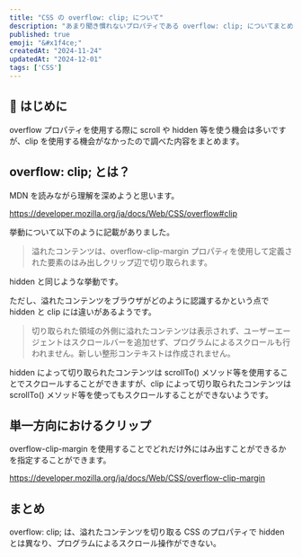 ```yaml
---
title: "CSS の overflow: clip; について"
description: "あまり聞き慣れないプロパティである overflow: clip; についてまとめる。"
published: true
emoji: "&#x1f4ce;"
createdAt: "2024-11-24"
updatedAt: "2024-12-01"
tags: ['CSS']
---
```


## &#x1f64b; はじめに

overflow プロパティを使用する際に scroll や hidden 等を使う機会は多いですが、clip を使用する機会がなかったので調べた内容をまとめます。

## overflow: clip; とは？

MDN を読みながら理解を深めようと思います。

https://developer.mozilla.org/ja/docs/Web/CSS/overflow#clip

挙動について以下のように記載がありました。

> 溢れたコンテンツは、overflow-clip-margin プロパティを使用して定義された要素のはみ出しクリップ辺で切り取られます。

hidden と同じような挙動です。

ただし、溢れたコンテンツをブラウザがどのように認識するかという点で hidden と clip には違いがあるようです。

> 切り取られた領域の外側に溢れたコンテンツは表示されず、ユーザーエージェントはスクロールバーを追加せず、プログラムによるスクロールも行われません。新しい整形コンテキストは作成されません。

hidden によって切り取られたコンテンツは scrollTo() メソッド等を使用することでスクロールすることができますが、clip によって切り取られたコンテンツは scrollTo() メソッド等を使ってもスクロールすることができないようです。

## 単一方向におけるクリップ

overflow-clip-margin を使用することでどれだけ外にはみ出すことができるかを指定することができます。

https://developer.mozilla.org/ja/docs/Web/CSS/overflow-clip-margin

## まとめ

overflow: clip; は、溢れたコンテンツを切り取る CSS のプロパティで hidden とは異なり、プログラムによるスクロール操作ができない。
